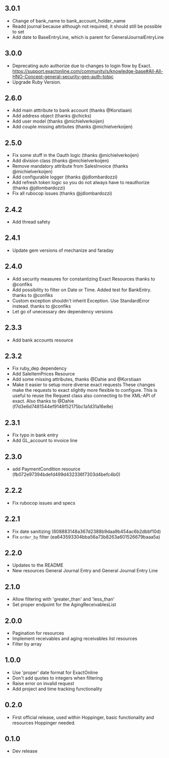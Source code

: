 ## 3.0.1
- Change of bank_name to bank_account_holder_name
- Readd journal because although not required, it should still be possible to set
- Add date to BaseEntryLine, which is parent for GeneralJournalEntryLine

## 3.0.0
- Deprecating auto authorize due to changes to login flow by Exact. https://support.exactonline.com/community/s/knowledge-base#All-All-HNO-Concept-general-security-gen-auth-totpc
- Upgrade Ruby Version.

## 2.6.0
- Add main atttribute to bank account (thanks @Korstiaan)
- Add address object (thanks @chicks)
- Add user model (thanks @michielverkoijen)
- Add couple missing attrbutes (thanks @michielverkoijen)

## 2.5.0
- Fix some stuff in the Oauth logic (thanks @michielverkoijen)
- Add division class (thanks @michielverkoijen)
- Remove mandatory attribute from SalesInvoice (thanks @michielverkoijen)
- Add configurable logger (thanks @jdlombardozzi)
- Add refresh token logic so you do not always have to reauthorize (thanks @jdlombardozzi)
- Fix all rubocop issues (thanks @jdlombardozzi)

## 2.4.2
- Add thread safety

## 2.4.1

- Update gem versions of mechanize and faraday

## 2.4.0

- Add security measures for constantizing Exact Resources thanks to @confiks
- Add possibility to filter on Date or Time. Added test for BankEntry. thanks to @confiks
- Custom exception shouldn't inherit Exception. Use StandardError instead. thanks to @confiks
- Let go of unecessary dev dependency versions

## 2.3.3

- Add bank accounts resource

## 2.3.2

- Fix ruby_dep dependency
- Add SaleItemPrices Resource
- Add some missing attributes, thanks @Dahie and @Korstiaan
- Make it easier to setup more diverse exact requests
These changes make the requests to exact slightly more flexible to configure.
This is useful to reuse the Request class also connecting to the XML-API of exact. Also thanks to @Dahie (f7d3e6d7481544ef9148f52175bc1a1d31a16e8e)

## 2.3.1

- Fix typo in bank entry
- Add GL_account to invoice line


## 2.3.0

- add PaymentCondition resource (fb072e97394bdefd499d432336f7303d4befc4b0)

## 2.2.2

- Fix rubocop issues and specs

## 2.2.1

- Fix date sanitizing (608883148a367d2388b9daa9b454ac6b2dbbf10d)
- Fix `order_by` filter (ea643593304bba56a73b8263a601526679baaa5a)

## 2.2.0

- Updates to the README
- New resources General Journal Entry and General Journal Entry Line

## 2.1.0

- Allow filtering with 'greater_than' and 'less_than'
- Set proper endpoint for the AgingReceivablesList

## 2.0.0

- Pagination for resources
- Implement receivables and aging receivables list resources
- Filter by array

## 1.0.0

- Use 'proper' date format for ExactOnline
- Don't add quotes to integers when filtering
- Raise error on invalid request
- Add project and time tracking functionality

## 0.2.0

- First official release, used within Hoppinger, basic functionality and resources Hoppinger needed.

## 0.1.0

- Dev release
